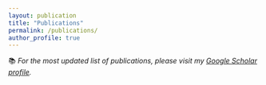 ```yaml
---
layout: publication
title: "Publications"
permalink: /publications/
author_profile: true
---
```


📚 *For the most updated list of publications, please visit my [Google Scholar profile](https://scholar.google.ca/citations?hl=en&user=UK7P3ZIAAAAJ&view_op=list_works&sortby=pubdate).*

